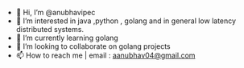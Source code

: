 - 👋 Hi, I’m @anubhavipec
- 👀 I’m interested in java ,python , golang and in general low latency distributed systems.
- 🌱 I’m currently learning golang 
- 💞️ I’m looking to collaborate on golang projects
- 📫 How to reach me | email : aanubhav04@gmail.com

<!---
anubhavipec/anubhavipec is a ✨ special ✨ repository because its `README.md` (this file) appears on your GitHub profile.
You can click the Preview link to take a look at your changes.
--->
